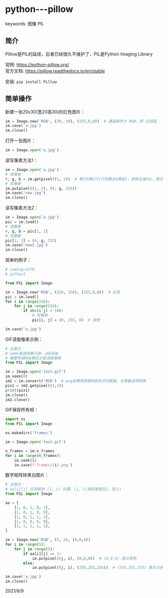 # python---pillow

keywords: 图像 PIL  


## 简介
Pillow是PIL的延续，后者已经很久不维护了，PIL是Python Imaging Library  

官网: https://python-pillow.org/  
官方文档: https://pillow.readthedocs.io/en/stable  

安装: `pip install Pillow`  


## 简单操作
新建一张20x30(宽20高30)的红色图片：  
```python
im = Image.new('RGB', (20, 30), (255,0,0))  # 通道顺序为 RGB，即 红绿蓝
im.save('a.jpg')
im.close()
```

打开一张图片：  
```python
im = Image.open('a.jpg')
```

读写像素方法1：  
```python
im = Image.open('a.jpg')
# 读像素
r, g, b = im.getpixel((1, 2))  # 第1列第2行(行列都从0算起)，即距左端为1、距顶端为2
# 写像素
im.putpixel((1, 2), (r, g, 255))
im.save('new.jpg')
im.close()
```

读写像素方法2：  
```python
im = Image.open('a.jpg')
pic = im.load()
# 读像素
r, g, b = pic[1, 2]
# 写像素
pic[1, 2] = (r, g, 255)
im.save('new2.jpg')
im.close()
```

简单的例子：  
```python
# coding:utf8
# python3

from PIL import Image

im = Image.new('RGB', (256, 256), (255,0,0))  # 红色
pic = im.load()
for i in range(256):
    for j in range(256):
        if abs(i-j) < 100:
            # 写像素
            pic[i, j] = (0, 255, 0)  # 绿色

im.save('a.jpg')
```

GIF读取像素示例：  
```python
# 注意点：
# seek是选择第几帧，从0开始
# 需要转成RGB模式才能读取像素
from PIL import Image

im = Image.open('test.gif')
im.seek(0)
im2 = im.convert('RGB')  # png如果想获取RGB形式的数据，也需要这样转换
pix1 = im2.getpixel((1,1))
print(pix1)
im.close()
im2.close()
```

GIF保存所有帧：  
```python
import os
from PIL import Image

os.makedirs('frames')

im = Image.open('test.gif')

n_frames = im.n_frames
for i in range(n_frames):
    im.seek(i)
    im.save(f'frames/{i}.png')
```


数字矩阵转黑白图片：  
```python
# 注意点：
# aa[i][j] 应该放到 (j, i) 位置，(j, i)指的是距左j，距上i
from PIL import Image

aa = [
    [1, 0, 1, 0, 1],
    [1, 0, 1, 0, 0],
    [1, 0, 1, 1, 1],
    [1, 0, 0, 0, 0],
    [1, 1, 1, 1, 1],
]

im = Image.new('RGB', (5, 5), (0,0,0))
for i in range(5):
    for j in range(5):
        if aa[i][j] == 1:
            im.putpixel((j, i), (0,0,0))  # (0,0,0) 表示黑色
        else:
            im.putpixel((j, i), (255,255,255))  # (255,255,255) 表示白色

im.save('a.jpg')
im.close()
```


2021/8/9  
